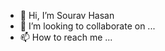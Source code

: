 - 👋 Hi, I’m Sourav Hasan
- 💞️ I’m looking to collaborate on ...
- 📫 How to reach me ...

<!---
souravhasan992/souravhasan992 is a ✨ special ✨ repository because its `README.md` (this file) appears on your GitHub profile.
You can click the Preview link to take a look at your changes.
--->
